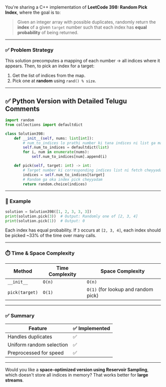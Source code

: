 You're sharing a C++ implementation of **LeetCode 398: Random Pick Index**, where the goal is to:

> Given an integer array with possible duplicates, randomly return the **index** of a given `target` number such that each index has **equal probability** of being returned.

---

### ✅ Problem Strategy

This solution precomputes a mapping of each number → all indices where it appears. Then, to pick an index for a target:

1. Get the list of indices from the map.
2. Pick one at **random** using `rand() % size`.

---

## ✅ Python Version with Detailed Telugu Comments

```python
import random
from collections import defaultdict

class Solution398:
    def __init__(self, nums: list[int]):
        # num_to_indices lo prathi number ki tana indices ni list ga map cheddam
        self.num_to_indices = defaultdict(list)
        for i, num in enumerate(nums):
            self.num_to_indices[num].append(i)

    def pick(self, target: int) -> int:
        # Target number ki corresponding indices list ni fetch cheyyadam
        indices = self.num_to_indices[target]
        # Random ga oka index pick cheyyadam
        return random.choice(indices)
```

---

### 🧪 Example

```python
solution = Solution398([1, 2, 3, 3, 3])
print(solution.pick(3))  # Output: Randomly one of [2, 3, 4]
print(solution.pick(1))  # Output: 0
```

Each index has equal probability. If `3` occurs at `[2, 3, 4]`, each index should be picked \~33% of the time over many calls.

---

### ⏱️ Time & Space Complexity

| Method         | Time Complexity | Space Complexity                              |
| -------------- | --------------- | --------------------------------------------- |
| `__init__`     | `O(n)`          | `O(n)`                                        |
| `pick(target)` | `O(1)`          | `O(1)`           (for lookup and random pick) |

---

### ✅ Summary

| Feature                  | ✅ Implemented |
| ------------------------ | ------------- |
| Handles duplicates       | ✅             |
| Uniform random selection | ✅             |
| Preprocessed for speed   | ✅             |

---

Would you like a **space-optimized version using Reservoir Sampling**, which doesn't store all indices in memory? That works better for **large streams**.
